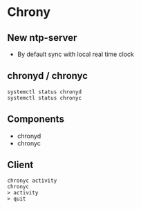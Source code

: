 # Chrony

## New ntp-server 

  * By default sync with local real time clock 

## chronyd / chronyc 

```
systemctl status chronyd 
systemctl status chronyc 
```

## Components 
 
  * chronyd 
  * chronyc

## Client 

```
chronyc activity 
chronyc 
> activity
> quit 
```
